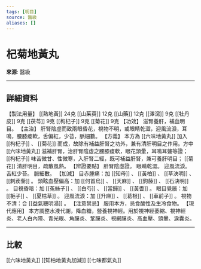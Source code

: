 ```yaml
---
tags: [明目]
source: 醫級
aliases: []
---
```


# 杞菊地黃丸

**來源**: 醫級  

---

## 詳細資料
【製法用量】 [[熟地黃]] 24克 [[山茱萸]] 12克 [[山藥]] 12克 [[澤瀉]] 9克 [[牡丹皮]] 9克 [[茯苓]] 9克 [[枸杞子]] 9克 [[菊花]] 9克
【功效】
滋腎養肝，補血明目。
【主治】
肝腎陰虛而致兩眼昏花，視物不明，或眼睛乾澀，迎風流淚，耳鳴，腰膝痠軟，舌偏紅，少苔，脈細數。
【方義】
本方為 [[六味地黃丸]] 加入 [[枸杞子]] 、 [[菊花]] 而成，故除有補益肝腎之功外，兼有清肝明目之作用。方中 [[六味地黃丸]] 滋補肝腎，治肝腎陰虛之腰膝痠軟，眼花頭暈，耳鳴耳聾等證； [[枸杞子]] 味苦微甘、性微寒，入肝腎二經，既可補益肝腎，兼可養肝明目； [[菊花]] 清肝明目，疏散風熱。
【辨證要點】
肝腎陰虛證。
眼睛乾澀。
迎風流淚。
舌紅少苔。
脈細數。
【加減】
目赤腫痛：加 [[知母]] 、 [[黃柏]] 、 [[草決明]] 、 [[刺蒺藜]] 。
頭眩血壓偏高：加 [[何首烏]] 、 [[天麻]] 、 [[鉤藤]] 、 [[石決明]] 。
目視昏暗：加 [[菟絲子]] 、 [[白芍]] 、 [[當歸]] 、 [[黃耆]] 。
眼目覺脹：加 [[梔子]] 、 [[夏枯草]] 。
迎風流淚：加 [[升麻]] 、 [[葛根]] 、 [[車前子]] 。
視物不清：合 [[益氣聰明湯]] 。
【注意禁忌】
服用本方，忌食酸性及生冷食物。
【現代應用】
本方調整水液代謝，降血糖，營養視神經。用於視神經萎縮、視神經炎、老人白內障、青光眼、角膜炎、鞏膜炎、視網膜炎、高血壓、頭暈、淚囊炎。

---

## 比較
[[六味地黃丸]]
[[知柏地黃丸加減]]
[[七味都氣丸]]
